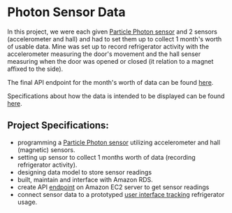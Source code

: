 # Photon Sensor Data

In this project, we were each given [Particle Photon sensor](https://www.particle.io/) and 2 sensors (accelerometer and hall) and had to set them up to collect 1 month's worth of usable data. Mine was set up to record refrigerator activity with the accelerometer measuring the door's movement and the hall senser measuring when the door was opened or closed (it relation to a magnet affixed to the side).

The final API endpoint for the month's worth of data can be found [here](https://github.com/auchers/data-structures/tree/master/final_assignment/sensors).

Specifications about how the data is intended to be displayed can be found [here]((https://github.com/auchers/data-structures/tree/master/final_assignment/sensors/dataVisualizationModel.pdf) ). 

## Project Specifications:

* programming a [Particle Photon sensor](https://www.particle.io/) utilizing accelerometer and hall (magnetic) sensors.
* setting up sensor to collect 1 months worth of data (recording refrigerator activity).
* designing data model to store sensor readings
* built, maintain and interface with Amazon RDS. 
* create API [endpoint](http://ec2-18-216-148-3.us-east-2.compute.amazonaws.com:4000) on Amazon EC2 server to get sensor readings
* connect sensor data to a prototyped [user interface tracking](https://github.com/auchers/data-structures/tree/master/final_assignment/sensors/dataVisualizationModel.pdf) refrigerator usage.
